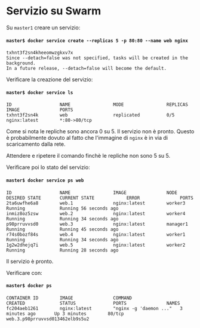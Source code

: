 # Servizio su Swarm

Su `master1` creare un servizio:

#### `master$ docker service create --replicas 5 -p 80:80 --name web nginx`
```
txhnt3f2sn4kheeomwzgkxv7x
Since --detach=false was not specified, tasks will be created in the background.
In a future release, --detach=false will become the default.
```

Verificare la creazione del servizio:

#### `master$ docker service ls`
```
ID                  NAME                MODE                REPLICAS            IMAGE               PORTS
txhnt3f2sn4k        web                 replicated          0/5                 nginx:latest        *:80->80/tcp
```
Come si nota le repliche sono ancora 0 su 5. Il servizio non è pronto. Questo è probabilmente dovuto al fatto che l'immagine di `nginx` è in via di scaricamento dalla rete.

Attendere e ripetere il comando finchè le repliche non sono 5 su 5.

Verificare poi lo stato del servizio:


#### `master$ docker service ps web`
```
ID                  NAME                IMAGE               NODE                DESIRED STATE       CURRENT STATE            ERROR               PORTS
2ta6uwfhe6a8        web.1               nginx:latest        worker3             Running             Running 56 seconds ago                       
inmiz8oz5zsw        web.2               nginx:latest        worker4             Running             Running 34 seconds ago                       
p98prruvvsd0        web.3               nginx:latest        manager1            Running             Running 45 seconds ago                       
r74s0bozf84s        web.4               nginx:latest        worker1             Running             Running 34 seconds ago                       
1g2w2dhejq7i        web.5               nginx:latest        worker2             Running             Running 28 seconds ago  
```

Il servizio è pronto.

Verificare con:

#### `master$ docker ps`
```
CONTAINER ID        IMAGE               COMMAND                  CREATED             STATUS              PORTS               NAMES
fc204aeb1261        nginx:latest        "nginx -g 'daemon ..."   3 minutes ago       Up 3 minutes        80/tcp              web.3.p98prruvvsd013462elb9s5u2
```
